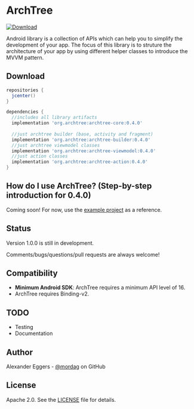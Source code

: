 ArchTree
=====

[![Download](https://api.bintray.com/packages/mordag/android/archtree-core/images/download.svg) ](https://bintray.com/mordag/android/archtree-core/_latestVersion)

Android library is a collection of APIs which can help you to simplify the development of your app. The focus of this library is to struture the architecture of your app by using different helper classes to introduce the MVVM pattern.

Download
--------
```gradle
repositories {
  jcenter()
}

dependencies {
  //includes all library artifacts
  implementation 'org.archtree:archtree-core:0.4.0'
  
  //just archtree builder (base, activity and fragment)
  implementation 'org.archtree:archtree-builder:0.4.0'
  //just archtree viewmodel classes
  implementation 'org.archtree:archtree-viewmodel:0.4.0'
  //just action classes
  implementation 'org.archtree:archtree-action:0.4.0'
}
```

How do I use ArchTree? (Step-by-step introduction for 0.4.0)
-------------------
Coming soon! For now, use the [example project][3] as a reference.

Status
------
Version 1.0.0 is still in development.

Comments/bugs/questions/pull requests are always welcome!

Compatibility
-------------

 * **Minimum Android SDK**: ArchTree requires a minimum API level of 16.
 * ArchTree requires Binding-v2.
 
TODO
-------------
* Testing
* Documentation

Author
------
Alexander Eggers - [@mordag][2] on GitHub

License
-------
Apache 2.0. See the [LICENSE][1] file for details.


[1]: https://github.com/Mordag/archtree/blob/master/LICENSE
[2]: https://github.com/Mordag
[3]: https://github.com/Mordag/archtree/tree/master/examples
